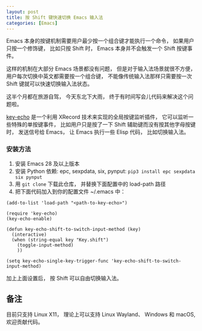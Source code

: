 ```yaml
---
layout: post
title: 按 Shift 键快速切换 Emacs 输入法
categories: [Emacs]
---
```


Emacs 本身的按键机制需要用户最少按一个组合键才能执行一个命令， 如果用户只按一个修饰键， 比如只按 Shift 时， Emacs 本身并不会触发一个 Shift 按键事件。

这样的机制在大部分 Emacs 场景都没有问题， 但是对于输入法场景就很不方便， 用户每次切换中英文都需要按一个组合键， 不能像传统输入法那样只需要按一次 Shift 键就可以快速切换输入法状态。

这半个月都在旅游自驾， 今天东北下大雨， 终于有时间写会儿代码来解决这个问题啦。

[key-echo](https://github.com/manateelazycat/key-echo) 是一个利用 XRecord 技术来实现的全局按键监听插件， 它可以监听一些特殊的单按键事件， 比如用户只是按了一下 Shift 辅助键而没有按其他字母按键时， 发送信号给 Emacs， 让 Emacs 执行一些 Elisp 代码， 比如切换输入法。

### 安装方法
1. 安装 Emacs 28 及以上版本
2. 安装 Python 依赖: epc, sexpdata, six, pynput: `pip3 install epc sexpdata six pynput`
3. 用 `git clone` 下载此仓库， 并替换下面配置中的 load-path 路径
4. 把下面代码加入到你的配置文件 ~/.emacs 中：

```elisp
(add-to-list 'load-path "<path-to-key-echo>")

(require 'key-echo)
(key-echo-enable)

(defun key-echo-shift-to-switch-input-method (key)
  (interactive)
  (when (string-equal key "Key.shift")
    (toggle-input-method)
    ))

(setq key-echo-single-key-trigger-func 'key-echo-shift-to-switch-input-method)
```

加上上面设置后， 按 Shift 可以自由切换输入法。

## 备注
目前只支持 Linux X11， 理论上可以支持 Linux Wayland、 Windows 和 macOS, 欢迎贡献代码。

